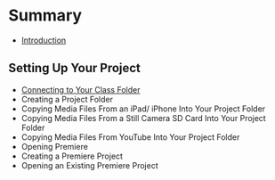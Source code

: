 # Summary

* [Introduction](README.md)

## Setting Up Your Project

* [Connecting to Your Class Folder](setting-up-your-project/connecting-to-your-class-folder.md)
* Creating a Project Folder
* Copying Media Files From an iPad/ iPhone Into Your Project Folder
* Copying Media Files From a Still Camera SD Card Into Your Project Folder
* Copying Media Files From YouTube Into Your Project Folder
* Opening Premiere
* Creating a Premiere Project
* Opening an Existing Premiere Project

